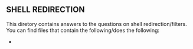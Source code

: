 ## SHELL REDIRECTION

This diretory contains answers to the questions on shell redirection/filters. You can find files that contain the following/does the following:

* 

